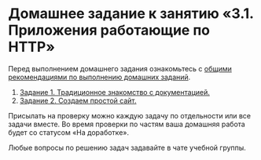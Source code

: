 # Домашнее задание к занятию «3.1. Приложения работающие по HTTP»

Перед выполнением домашнего задания ознакомьтесь с [общими рекомендациями по выполнению домашних заданий](../homework.md).

1. [Задание 1. Традиционное знакомство с документацией.](./exercise-01.md)
1. [Задание 2. Создаем простой сайт.](./exercise-02.md)

Присылать на проверку можно каждую задачу по отдельности или все задачи вместе. 
Во время проверки по частям ваша домашняя работа будет со статусом «На доработке».

Любые вопросы по решению задач задавайте в чате учебной группы.
